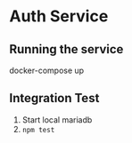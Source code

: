 # Auth Service

## Running the service
docker-compose up

## Integration Test
1. Start local mariadb
2. `npm test`
